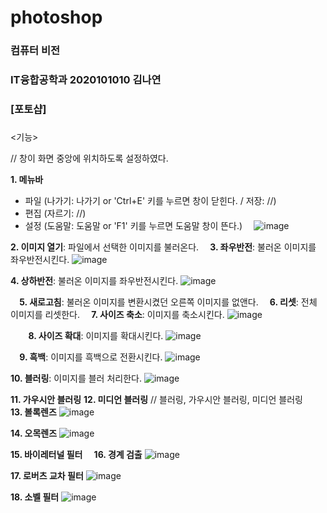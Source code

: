 # photoshop
### 컴퓨터 비전
### IT융합공학과 2020101010 김나연

### [포토샵]
### 
<기능>

// 창이 화면 중앙에 위치하도록 설정하였다.

**1. 메뉴바**
   - 파일 (나가기: 나가기 or  'Ctrl+E' 키를 누르면 창이 닫힌다.  / 저장: //)
   - 편집 (자르기: //)
   - 설정 (도움말: 도움말 or 'F1' 키를 누르면 도움말 창이 뜬다.) 
   ⠀
![image](https://user-images.githubusercontent.com/94234495/205383309-0f59e6df-0b6b-41cf-a3c7-06e11a507a10.png)
⠀
⠀

**2. 이미지 열기**: 파일에서 선택한 이미지를 불러온다.
⠀
**3. 좌우반전**: 불러온 이미지를 좌우반전시킨다.
![image](https://user-images.githubusercontent.com/94234495/205383774-8c28760a-cbfe-4ebf-8ef6-1e8a2bf16abf.png)
⠀
⠀

**4. 상하반전**: 불러온 이미지를 좌우반전시킨다.
![image](https://user-images.githubusercontent.com/94234495/205383901-0a39d59c-fb01-4304-bd32-d49803e4d22d.png)
⠀

⠀
**5. 새로고침**: 불러온 이미지를 변환시켰던 오른쪽 이미지를 없앤다.
⠀
**6. 리셋**: 전체 이미지를 리셋한다.
⠀
**7. 사이즈 축소**: 이미지를 축소시킨다.
![image](https://user-images.githubusercontent.com/94234495/205386291-3da667cf-2970-47c6-9691-ce19de4fe6be.png)

⠀
⠀
**8. 사이즈 확대**: 이미지를 확대시킨다.
![image](https://user-images.githubusercontent.com/94234495/205386347-12923770-59fc-4bad-ae07-1699484e0399.png)
⠀

⠀
**9. 흑백**: 이미지를 흑백으로 전환시킨다.
![image](https://user-images.githubusercontent.com/94234495/205384380-bcaf326d-378f-4a2f-b94a-41600c97099c.png)
⠀
⠀

**10. 블러링**: 이미지를 블러 처리한다.
![image](https://user-images.githubusercontent.com/94234495/205384539-b82e055f-d4f5-4447-ae86-f3e2078fd596.png)
⠀
⠀

**11. 가우시안 블러링**
**12. 미디언 블러링**
// 블러링, 가우시안 블러링, 미디언 블러링
⠀
**13. 볼록렌즈**
![image](https://user-images.githubusercontent.com/94234495/205384811-d527e51b-3f3f-40f7-af37-7db60c1ed25a.png)
⠀
⠀

**14. 오목렌즈**
![image](https://user-images.githubusercontent.com/94234495/205384852-7e3cddd0-7ce8-40d9-bfeb-97032578ed19.png)
⠀
⠀

**15. 바이레터널 필터**
⠀
**16. 경계 검출**
![image](https://user-images.githubusercontent.com/94234495/205384977-6efe9136-5d49-49f7-a03a-b06f8f5d908a.png)
⠀
⠀

**17. 로버츠 교차 필터**
![image](https://user-images.githubusercontent.com/94234495/205385032-412e0460-9546-478a-ba3d-6b68836d9860.png)
⠀
⠀

**18. 소벨 필터**
![image](https://user-images.githubusercontent.com/94234495/205385094-ba22e6a7-7104-4047-b006-91d2fd0e932d.png)
⠀
⠀
